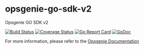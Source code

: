 # opsgenie-go-sdk-v2
Opsgenie GO SDK v2

[![Build Status](https://github.com/antoniou/opsgenie-go-sdk-v2/workflows/test/badge.svg?branch=master)](https://github.com/antoniou/opsgenie-go-sdk-v2/actions?query=workflow%3Atest)
[![Coverage Status](https://coveralls.io/repos/github/opsgenie/opsgenie-go-sdk-v2/badge.svg?branch=master)](https://coveralls.io/github/opsgenie/opsgenie-go-sdk-v2?branch=master)
[![Go Report Card](https://goreportcard.com/badge/github.com/antoniou/opsgenie-go-sdk-v2)](https://goreportcard.com/report/github.com/antoniou/opsgenie-go-sdk-v2)
[![GoDoc](https://godoc.org/github.com/antoniou/opsgenie-go-sdk-v2?status.svg)](https://godoc.org/github.com/antoniou/opsgenie-go-sdk-v2)

For more information, please refer to the [Opsgenie Documentation](https://docs.opsgenie.com/docs/opsgenie-go-api-v2)

